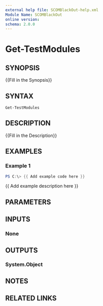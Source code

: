 ```yaml
---
external help file: SCOMBlackOut-help.xml
Module Name: SCOMBlackOut
online version:
schema: 2.0.0
---
```


# Get-TestModules

## SYNOPSIS
{{Fill in the Synopsis}}

## SYNTAX

```
Get-TestModules
```

## DESCRIPTION
{{Fill in the Description}}

## EXAMPLES

### Example 1
```powershell
PS C:\> {{ Add example code here }}
```

{{ Add example description here }}

## PARAMETERS

## INPUTS

### None


## OUTPUTS

### System.Object

## NOTES

## RELATED LINKS
